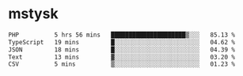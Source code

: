 # mstysk

<!--START_SECTION:waka-->

```txt
PHP          5 hrs 56 mins   █████████████████████▒░░░   85.13 %
TypeScript   19 mins         █░░░░░░░░░░░░░░░░░░░░░░░░   04.62 %
JSON         18 mins         █░░░░░░░░░░░░░░░░░░░░░░░░   04.39 %
Text         13 mins         ▓░░░░░░░░░░░░░░░░░░░░░░░░   03.20 %
CSV          5 mins          ▒░░░░░░░░░░░░░░░░░░░░░░░░   01.23 %
```

<!--END_SECTION:waka-->
